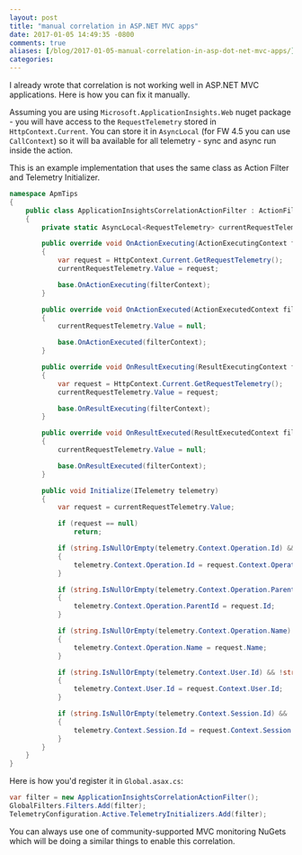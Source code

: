```yaml
---
layout: post
title: "manual correlation in ASP.NET MVC apps"
date: 2017-01-05 14:49:35 -0800
comments: true
aliases: [/blog/2017-01-05-manual-correlation-in-asp-dot-net-mvc-apps/]
categories: 
---
```

I already wrote that correlation is not working well in ASP.NET MVC applications. Here is how you can fix it manually. 

Assuming you are using `Microsoft.ApplicationInsights.Web` nuget package - you will have access to the `RequestTelemetry` stored in `HttpContext.Current`. You can store it in `AsyncLocal` (for FW 4.5 you can use `CallContext`) so it will ba available for all telemetry - sync and async run inside the action. 

This is an example implementation that uses the same class as Action Filter and Telemetry Initializer.

``` csharp
namespace ApmTips
{
    public class ApplicationInsightsCorrelationActionFilter : ActionFilterAttribute, ITelemetryInitializer
    {
        private static AsyncLocal<RequestTelemetry> currentRequestTelemetry = new AsyncLocal<RequestTelemetry>();

        public override void OnActionExecuting(ActionExecutingContext filterContext)
        {
            var request = HttpContext.Current.GetRequestTelemetry();
            currentRequestTelemetry.Value = request;

            base.OnActionExecuting(filterContext);
        }

        public override void OnActionExecuted(ActionExecutedContext filterContext)
        {
            currentRequestTelemetry.Value = null;

            base.OnActionExecuted(filterContext);
        }

        public override void OnResultExecuting(ResultExecutingContext filterContext)
        {
            var request = HttpContext.Current.GetRequestTelemetry();
            currentRequestTelemetry.Value = request;

            base.OnResultExecuting(filterContext);
        }

        public override void OnResultExecuted(ResultExecutedContext filterContext)
        {
            currentRequestTelemetry.Value = null;

            base.OnResultExecuted(filterContext);
        }

        public void Initialize(ITelemetry telemetry)
        {
            var request = currentRequestTelemetry.Value;

            if (request == null)
                return;

            if (string.IsNullOrEmpty(telemetry.Context.Operation.Id) && !string.IsNullOrEmpty(request.Context.Operation.Id))
            {
                telemetry.Context.Operation.Id = request.Context.Operation.Id;
            }

            if (string.IsNullOrEmpty(telemetry.Context.Operation.ParentId) && !string.IsNullOrEmpty(request.Id))
            {
                telemetry.Context.Operation.ParentId = request.Id;
            }

            if (string.IsNullOrEmpty(telemetry.Context.Operation.Name) && !string.IsNullOrEmpty(request.Name))
            {
                telemetry.Context.Operation.Name = request.Name;
            }

            if (string.IsNullOrEmpty(telemetry.Context.User.Id) && !string.IsNullOrEmpty(request.Context.User.Id))
            {
                telemetry.Context.User.Id = request.Context.User.Id;
            }

            if (string.IsNullOrEmpty(telemetry.Context.Session.Id) && !string.IsNullOrEmpty(request.Context.Session.Id))
            {
                telemetry.Context.Session.Id = request.Context.Session.Id;
            }
        }
    }
}
```

Here is how you'd register it in `Global.asax.cs`:

``` csharp
var filter = new ApplicationInsightsCorrelationActionFilter();
GlobalFilters.Filters.Add(filter);
TelemetryConfiguration.Active.TelemetryInitializers.Add(filter);
```

You can always use one of community-supported MVC monitoring NuGets which will be doing a similar things to enable this correlation.
